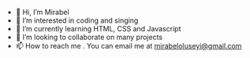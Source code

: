 - 👋 Hi, I’m Mirabel
- 👀 I’m interested in coding and singing
- 🌱 I’m currently learning HTML, CSS and Javascript
- 💞️ I’m looking to collaborate on many projects
- 📫 How to reach me . You can email me at mirabeloluseyi@gmail.com

<!---
simplymirabel/simplymirabel is a ✨ special ✨ repository because its `README.md` (this file) appears on your GitHub profile.
You can click the Preview link to take a look at your changes.
--->
